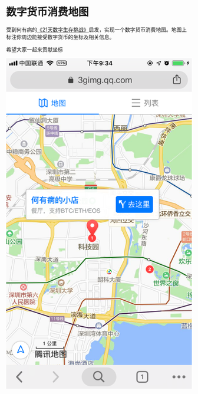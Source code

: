 # 数字货币消费地图

受到何有病的[《21天数字生存挑战》](https://www.iqiyi.com/v_19rqzlnt34.html)启发，实现一个数字货币消费地图。地图上标注你周边能接受数字货币的坐标及相关信息。

希望大家一起来贡献坐标

![sample](sample.png)
